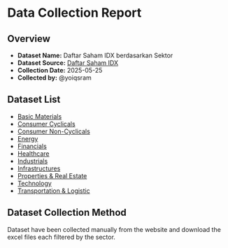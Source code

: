 # Data Collection Report

## Overview

- **Dataset Name:** Daftar Saham IDX berdasarkan Sektor
- **Dataset Source:** [Daftar Saham IDX](https://www.idx.co.id/id/data-pasar/data-saham/daftar-saham)
- **Collection Date:** 2025-05-25
- **Collected by:** @yoiqsram

## Dataset List

- [Basic Materials](<Daftar Saham  - Basic Materials - 20250525.xlsx>)
- [Consumer Cyclicals](<Daftar Saham  - Consumer Cyclicals - 20250525.xlsx>)
- [Consumer Non-Cyclicals](<Daftar Saham  - Consumer Non-Cyclicals - 20250525.xlsx>)
- [Energy](<Daftar Saham  - Energy - 20250525.xlsx>)
- [Financials](<Daftar Saham  - Financials - 20250525.xlsx>)
- [Healthcare](<Daftar Saham  - Healthcare - 20250525.xlsx>)
- [Industrials](<Daftar Saham  - Industrials - 20250525.xlsx>)
- [Infrastructures](<Daftar Saham  - Infrastructures - 20250525.xlsx>)
- [Properties & Real Estate](<Daftar Saham  - Properties & Real Estate - 20250525.xlsx>)
- [Technology](<Daftar Saham  - Technology - 20250525.xlsx>)
- [Transportation & Logistic](<Daftar Saham  - Transportation & Logistic - 20250525.xlsx>)

## Dataset Collection Method

Dataset have been collected manually from the website and download the excel files each filtered by the sector.
